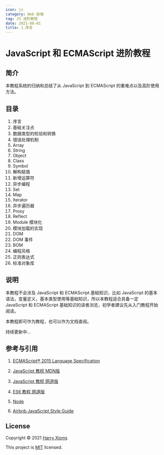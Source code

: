 ```yaml
---
icon: js
category: Web 前端
tag: JS 进阶教程
date: 2021-08-01
title: 1.序言
---
```


# JavaScript 和 ECMAScript 进阶教程

## 简介

本教程系统的归纳和总结了从 JavaScript 到 ECMAScript 的重难点以及高阶使用方法。

## 目录

1. 序言
2. 基础关注点
3. 数据类型的检验和转换
4. 错误处理机制
5. Array
6. String
7. Object
8. Class
9. Symbol
10. 解构赋值
11. 新增运算符
12. 异步编程
13. Set
14. Map
15. Iterator
16. 异步遍历器
17. Proxy
18. Reflect
19. Module 模块化
20. 模块加载的实现
21. DOM
22. DOM 事件
23. BOM
24. 编程风格
25. 正则表达式
26. 标准对象库

## 说明

本教程不会涉及 JavaScript 和 ECMAScript 基础知识，比如 JavaScript 的基本语法，变量定义，基本类型使用等基础知识，所以本教程适合具备一定 JavaScript 和 ECMAScript 基础知识的读者浏览，初学者建议先从入门教程开始阅读。

本教程即可作为教程，也可以作为文档查阅。

持续更新中...

## 参考与引用

1. [ECMAScript® 2015 Language Specification](https://262.ecma-international.org/6.0/)

2. [JavaScript 教程 MDN版](https://developer.mozilla.org/zh-CN/docs/Web/JavaScript)

3. [JavaScript 教程 网道版](https://wangdoc.com/javascript/)

4. [ES6 教程 网道版](https://wangdoc.com/es6/index.html)

5. [Node](https://nodejs.org/en/docs/)

6. [Airbnb JavaScript Style Guide](https://github.com/airbnb/javascript)

## License

Copyright © 2021 [Harry Xiong](https://github.com/HarryXiong24).

This project is [MIT](https://github.com/HarryXiong24/JavaScript-ECMAScript-Advanced-Guidebook/blob/master/LICENSE) licensed.
